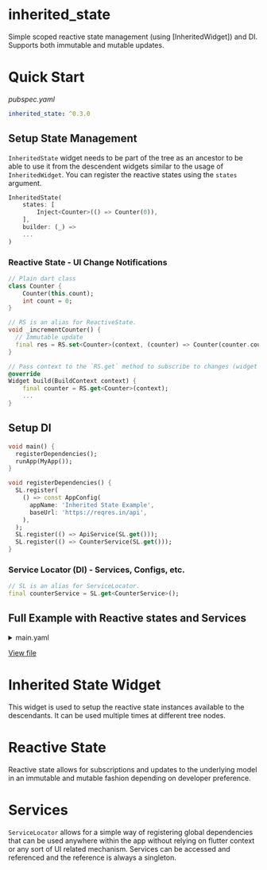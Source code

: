 # inherited_state

Simple scoped reactive state management (using [InheritedWidget]) and DI. Supports both immutable and mutable updates.

# Quick Start
*pubspec.yaml*
```yaml
inherited_state: ^0.3.0
```

## Setup State Management
`InheritedState` widget needs to be part of the tree as an ancestor to be able to use it from the descendent widgets similar to the usage of `InheritedWidget`. You can register the reactive states using the `states` argument.

```dart
InheritedState(
    states: [
        Inject<Counter>(() => Counter(0)),
    ],
    builder: (_) =>
    ...
)
```

### Reactive State - UI Change Notifications
```dart
// Plain dart class
class Counter {
    Counter(this.count);
    int count = 0;
}

// RS is an alias for ReactiveState.
void _incrementCounter() {
  // Immutable update
  final res = RS.set<Counter>(context, (counter) => Counter(counter.count + 1));
}

// Pass context to the `RS.get` method to subscribe to changes (widget automatically rebuilds when changes occur).
@override
Widget build(BuildContext context) {
    final counter = RS.get<Counter>(context);
    ...
}
```

## Setup DI
```dart
void main() {
  registerDependencies();
  runApp(MyApp());
}

void registerDependencies() {
  SL.register(
    () => const AppConfig(
      appName: 'Inherited State Example',
      baseUrl: 'https://reqres.in/api',
    ),
  );
  SL.register(() => ApiService(SL.get()));
  SL.register(() => CounterService(SL.get()));
}
```

### Service Locator (DI) - Services, Configs, etc.
```dart
// SL is an alias for ServiceLocator.
final counterService = SL.get<CounterService>();
```

## Full Example with Reactive states and Services

<details>
  <summary>main.yaml</summary>

```dart
import 'package:flutter/material.dart';
import 'package:inherited_state/inherited_state.dart';

import 'models/counter.dart';
import 'services/api_service.dart';
import 'services/app_config.dart';
import 'services/counter_service.dart';

void main() {
  registerDependencies();
  runApp(MyApp());
}

void registerDependencies() {
  SL.register(
    () => const AppConfig(
      appName: 'Inherited State Example',
      baseUrl: 'https://reqres.in/api',
    ),
  );
  SL.register(() => ApiService(SL.get()));
  SL.register(() => CounterService(SL.get()));
}

class MyApp extends StatelessWidget {
  @override
  Widget build(BuildContext context) {
    return InheritedState(
        states: [
          Inject<Counter>(() => Counter(0)),
        ],
        builder: (_) {
          // final appConfig = InheritedService.get<AppConfig>();
          final appConfig = SL.get<AppConfig>();
          return MaterialApp(
            title: appConfig.appName,
            home: MyHomePage(title: appConfig.appName),
          );
        });
  }
}

class MyHomePage extends StatefulWidget {
  const MyHomePage({Key key, this.title}) : super(key: key);

  final String title;

  @override
  _MyHomePageState createState() => _MyHomePageState();
}

class _MyHomePageState extends State<MyHomePage> {
  final counterService = SL.get<CounterService>();
  Future<int> initialCounterFuture;

  @override
  void initState() {
    super.initState();
    initialCounterFuture = counterService.getInitialCounter();
    // Long form
    // initialCounterFuture.then((value) =>
    //     ReactiveService.getReactive<Counter>().setState((counter) => counter.count = value));
    // Short form - Mutatable update
    initialCounterFuture.then((value) =>
        RS.set<Counter>(context, (counter) => counter.count = value));
  }

  void _incrementCounter() {
    // Immutable update
    final res =
        RS.set<Counter>(context, (counter) => Counter(counter.count + 1));
    print('increment result: $res');
  }

  @override
  Widget build(BuildContext context) {
    final counter = RS.get<Counter>(context);
    print('rebuild: $counter');
    return Scaffold(
      appBar: AppBar(
        title: Text(widget.title),
      ),
      body: Center(
        child: Column(
          mainAxisAlignment: MainAxisAlignment.center,
          children: <Widget>[
            const Text(
              'You have pushed the button this many times:',
            ),
            const SizedBox(height: 20),
            _buildFutureWaiter(
                (isReady) => Text(
                      '${counter.count}',
                      style: Theme.of(context).textTheme.headline4,
                    ),
                true),
          ],
        ),
      ),
      floatingActionButton: _buildFutureWaiter(
        (isReady) {
          print('floats $counter');
          return FloatingActionButton(
            backgroundColor: isReady ? null : Colors.grey,
            disabledElevation: 0,
            onPressed: isReady ? _incrementCounter : null,
            tooltip: 'Increment',
            child: const Icon(Icons.add),
          );
        },
      ),
    );
  }

  Widget _buildFutureWaiter(Widget Function(bool isReady) builder,
          [bool showSpinner = false]) =>
      FutureBuilder<int>(
        future: initialCounterFuture,
        builder: (_, snapshot) => showSpinner && !snapshot.hasData
            ? const CircularProgressIndicator()
            : builder(snapshot.hasData),
      );
}


```
</details>

[View file](example/lib/main.dart)

# Inherited State Widget
This widget is used to setup the reactive state instances available to the descendants. It can be used multiple times at different tree nodes. 

# Reactive State
Reactive state allows for subscriptions and updates to the underlying model in an immutable and mutable fashion depending on developer preference.

# Services
`ServiceLocator` allows for a simple way of registering global dependencies that can be used anywhere within the app without relying on flutter context or any sort of UI related mechanism. Services can be accessed and referenced and the reference is always a singleton.
